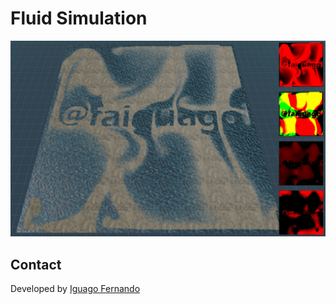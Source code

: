 # Fluid Simulation

<img src="/01.jpg?raw=true" width="600"/>

## Contact

Developed by [Iguago Fernando](https://iguagofernando.wordpress.com/)